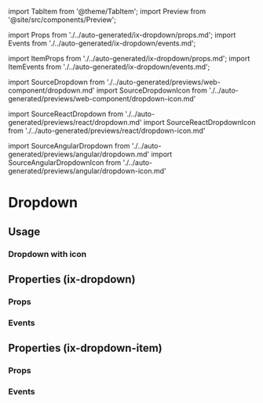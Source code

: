 <!--
SPDX-FileCopyrightText: 2022 Siemens AG

SPDX-License-Identifier: MIT
-->

import TabItem from '@theme/TabItem';
import Preview from '@site/src/components/Preview';

import Props from './../auto-generated/ix-dropdown/props.md';
import Events from './../auto-generated/ix-dropdown/events.md';

import ItemProps from './../auto-generated/ix-dropdown/props.md';
import ItemEvents from './../auto-generated/ix-dropdown/events.md';

import SourceDropdown from './../auto-generated/previews/web-component/dropdown.md'
import SourceDropdownIcon from './../auto-generated/previews/web-component/dropdown-icon.md'

import SourceReactDropdown from './../auto-generated/previews/react/dropdown.md'
import SourceReactDropdownIcon from './../auto-generated/previews/react/dropdown-icon.md'

import SourceAngularDropdown from './../auto-generated/previews/angular/dropdown.md'
import SourceAngularDropdownIcon from './../auto-generated/previews/angular/dropdown-icon.md'

# Dropdown

## Usage

<Preview name="dropdown" height="16rem">
  <TabItem value="javascript">
    <SourceDropdown />
  </TabItem>
  <TabItem value="react">
    <SourceReactDropdown />
  </TabItem>
  <TabItem value="angular">
    <SourceAngularDropdown />
  </TabItem>
</Preview>

### Dropdown with icon

<Preview name="dropdown-icon" height="16rem">
  <TabItem value="javascript">
    <SourceDropdownIcon />
  </TabItem>
  <TabItem value="react">
    <SourceReactDropdownIcon />
  </TabItem>
  <TabItem value="angular">
    <SourceAngularDropdownIcon />
  </TabItem>
</Preview>

## Properties (ix-dropdown)

### Props

<Props />

### Events

<Events />

## Properties (ix-dropdown-item)

### Props

<ItemProps />

### Events

<ItemEvents />
